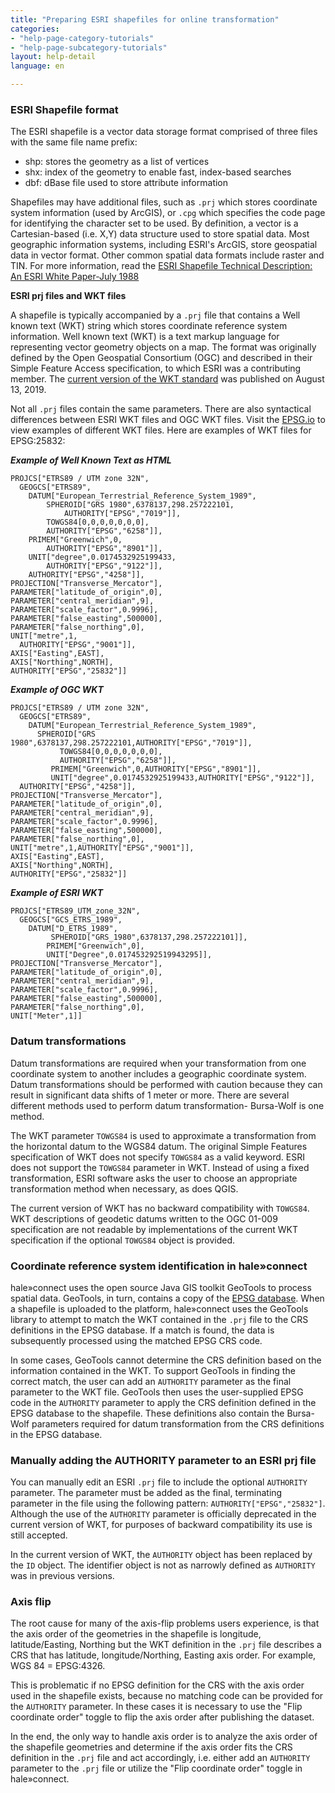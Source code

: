 ```yaml
---
title: "Preparing ESRI shapefiles for online transformation"
categories:
- "help-page-category-tutorials"
- "help-page-subcategory-tutorials"
layout: help-detail
language: en

---
```


### **ESRI Shapefile format**

The ESRI shapefile is a vector data storage format comprised of three files with the same file name prefix:
  * shp: stores the geometry as a list of vertices
  * shx: index of the geometry to enable fast, index-based searches
  * dbf: dBase file used to store attribute information

Shapefiles may have additional files, such as `.prj` which stores coordinate system information (used by ArcGIS), or `.cpg` which specifies the code page for identifying the character set to be used. By definition, a vector is a Cartesian-based (i.e. X,Y) data structure used to store spatial data. Most geographic information systems, including ESRI's ArcGIS, store geospatial data in vector format. Other common spatial data formats include raster and TIN.
For more information, read the [ESRI Shapefile Technical Description: An ESRI White Paper-July 1988](www.esri.com/library/whitepapers/pdfs/shapefile.pdf)

**ESRI prj files and WKT files**

A shapefile is typically accompanied by a `.prj` file that contains a Well known text (WKT) string which stores coordinate reference system information. Well known text (WKT) is a text markup language for representing vector geometry objects on a map. The format was originally defined by the Open Geospatial Consortium (OGC) and described in their Simple Feature Access specification, to which ESRI was a contributing member. The [current version of the WKT standard]((https://www.opengeospatial.org/standards/wkt-crs)) was published on August 13, 2019.

Not all `.prj` files contain the same parameters. There are also syntactical differences between ESRI WKT files and OGC WKT files. Visit the [EPSG.io](https://epsg.io/) to view examples of different WKT files. Here are examples of WKT files for EPSG:25832:

***Example of Well Known Text as HTML***

  ```
  PROJCS["ETRS89 / UTM zone 32N",
    GEOGCS["ETRS89",
      DATUM["European_Terrestrial_Reference_System_1989",
          SPHEROID["GRS 1980",6378137,298.257222101,
              AUTHORITY["EPSG","7019"]],
          TOWGS84[0,0,0,0,0,0,0],
          AUTHORITY["EPSG","6258"]],
      PRIMEM["Greenwich",0,
          AUTHORITY["EPSG","8901"]],
      UNIT["degree",0.0174532925199433,
          AUTHORITY["EPSG","9122"]],
      AUTHORITY["EPSG","4258"]],
  PROJECTION["Transverse_Mercator"],
  PARAMETER["latitude_of_origin",0],
  PARAMETER["central_meridian",9],
  PARAMETER["scale_factor",0.9996],
  PARAMETER["false_easting",500000],
  PARAMETER["false_northing",0],
  UNIT["metre",1,
    AUTHORITY["EPSG","9001"]],
  AXIS["Easting",EAST],
  AXIS["Northing",NORTH],
  AUTHORITY["EPSG","25832"]]
  ```

***Example of OGC WKT***

  ```
  PROJCS["ETRS89 / UTM zone 32N",
    GEOGCS["ETRS89",
      DATUM["European_Terrestrial_Reference_System_1989",
        SPHEROID["GRS 1980",6378137,298.257222101,AUTHORITY["EPSG","7019"]],
	         TOWGS84[0,0,0,0,0,0,0],
	         AUTHORITY["EPSG","6258"]],
	       PRIMEM["Greenwich",0,AUTHORITY["EPSG","8901"]],
	       UNIT["degree",0.0174532925199433,AUTHORITY["EPSG","9122"]],
    AUTHORITY["EPSG","4258"]],
  PROJECTION["Transverse_Mercator"],
  PARAMETER["latitude_of_origin",0],
  PARAMETER["central_meridian",9],
  PARAMETER["scale_factor",0.9996],
  PARAMETER["false_easting",500000],
  PARAMETER["false_northing",0],
  UNIT["metre",1,AUTHORITY["EPSG","9001"]],
  AXIS["Easting",EAST],
  AXIS["Northing",NORTH],
  AUTHORITY["EPSG","25832"]]
  ```

***Example of ESRI WKT***

  ```
  PROJCS["ETRS89_UTM_zone_32N",
    GEOGCS["GCS_ETRS_1989",
      DATUM["D_ETRS_1989",
	       SPHEROID["GRS_1980",6378137,298.257222101]],
	      PRIMEM["Greenwich",0],
	      UNIT["Degree",0.017453292519943295]],
  PROJECTION["Transverse_Mercator"],
  PARAMETER["latitude_of_origin",0],
  PARAMETER["central_meridian",9],
  PARAMETER["scale_factor",0.9996],
  PARAMETER["false_easting",500000],
  PARAMETER["false_northing",0],
  UNIT["Meter",1]]
  ```

### **Datum transformations**

Datum transformations are required when your transformation from one coordinate system to another includes a geographic coordinate system. Datum transformations should be performed with caution because they can result in significant data shifts of 1 meter or more. There are several different methods used to perform datum transformation- Bursa-Wolf is one method.

The WKT parameter `TOWGS84` is used to approximate a transformation from the horizontal datum to the WGS84 datum.
The original Simple Features specification of WKT does not specify `TOWGS84` as a valid keyword. ESRI does not support the `TOWGS84` parameter in WKT. Instead of using a fixed transformation, ESRI software asks the user to choose an appropriate transformation method when necessary, as does QGIS.

The current version of WKT has no backward compatibility with `TOWGS84`. WKT descriptions of geodetic datums written to the OGC 01-009 specification are not readable by implementations of the current WKT specification if the optional `TOWGS84` object is provided.

### **Coordinate reference system identification in hale»connect**

hale»connect uses the open source Java GIS toolkit GeoTools to process spatial data. GeoTools, in turn, contains a copy of the [EPSG database](http://www.epsg-registry.org/). When a shapefile is uploaded to the platform, hale»connect uses the GeoTools library to attempt to match the WKT contained in the `.prj` file to the CRS definitions in the EPSG database. If a match is found, the data is subsequently processed using the matched EPSG CRS code.

In some cases, GeoTools cannot determine the CRS definition based on the information contained in the WKT. To support GeoTools in finding the correct match, the user can add an `AUTHORITY` parameter as the final parameter to the WKT file. GeoTools then uses the user-supplied EPSG code in the `AUTHORITY` parameter to apply the CRS definition defined in the EPSG database to the shapefile. These definitions also contain the Bursa-Wolf parameters required for datum transformation from the CRS definitions in the EPSG database.

### **Manually adding the AUTHORITY parameter to an ESRI prj file**

You can manually edit an ESRI `.prj` file to include the optional `AUTHORITY` parameter. The parameter must be added as the final, terminating parameter in the file using the following pattern: `AUTHORITY["EPSG","25832"]`. Although the use of the `AUTHORITY` parameter is officially deprecated in the current version of WKT, for purposes of backward compatibility its use is still accepted.

In the current version of WKT, the `AUTHORITY` object has been replaced by the `ID` object. The identifier object is not as narrowly defined as `AUTHORITY` was in previous versions.

### **Axis flip** ###

The root cause for many of the axis-flip problems users experience, is that the axis order of the geometries in the shapefile is longitude, latitude/Easting, Northing but the WKT definition in the `.prj` file describes a CRS that has latitude, longitude/Northing, Easting axis order. For example, WGS 84 = EPSG:4326.

This is problematic if no EPSG definition for the CRS with the axis order used in the shapefile exists, because no matching code can be provided for the `AUTHORITY` parameter. In these cases it is necessary to use the "Flip coordinate order" toggle to flip the axis order after publishing the dataset.

In the end, the only way to handle axis order is to analyze the axis order of the shapefile geometries and determine if the axis order fits the CRS definition in the `.prj` file and act accordingly, i.e. either add an `AUTHORITY` parameter to the `.prj` file or utilize the "Flip coordinate order" toggle in hale»connect.

